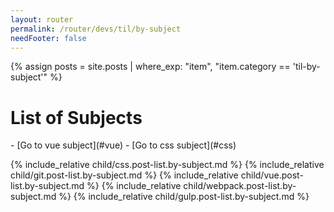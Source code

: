 ```yaml
---
layout: router
permalink: /router/devs/til/by-subject
needFooter: false
---
```


{% assign posts = site.posts | where_exp: "item", "item.category == 'til-by-subject'" %}

<div class="layout--center-focused">

<div markdown="1">

<h1>List of Subjects</h1>
- [Go to vue subject](#vue)
- [Go to css subject](#css)

{% include_relative child/css.post-list.by-subject.md %}
{% include_relative child/git.post-list.by-subject.md %}
{% include_relative child/vue.post-list.by-subject.md %}
{% include_relative child/webpack.post-list.by-subject.md %}
{% include_relative child/gulp.post-list.by-subject.md %}

</div>

</div>
